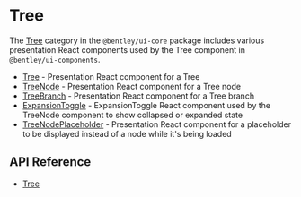 # Tree

The [Tree]($ui-core:Tabs) category in the `@bentley/ui-core` package includes
various presentation React components used by the Tree component in `@bentley/ui-components`.

* [Tree]($ui-core) - Presentation React component for a Tree
* [TreeNode]($ui-core) - Presentation React component for a Tree node
* [TreeBranch]($ui-core) - Presentation React component for a Tree branch
* [ExpansionToggle]($ui-core) - ExpansionToggle React component used by the TreeNode component to show collapsed or expanded state
* [TreeNodePlaceholder]($ui-core) - Presentation React component for a placeholder to be displayed instead of a node while it's being loaded

## API Reference

* [Tree]($ui-core:Tree)
